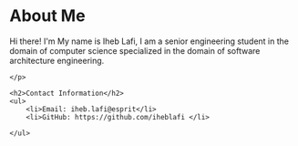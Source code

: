 <!DOCTYPE html>
<html lang="en">
<head>
    <meta charset="UTF-8">
    <meta name="viewport" content="width=device-width, initial-scale=1.0">
  
</head>
<body>
    <h1>About Me</h1>
    <p>
        Hi there! I'm My name is Iheb Lafi, I am a senior engineering student in the domain 
      of computer science specialized in the domain of software architecture engineering.
      
    </p>

    <h2>Contact Information</h2>
    <ul>
        <li>Email: iheb.lafi@esprit</li>
        <li>GitHub: https://github.com/iheblafi </li>
      
    </ul>

    
</body>
</html>
